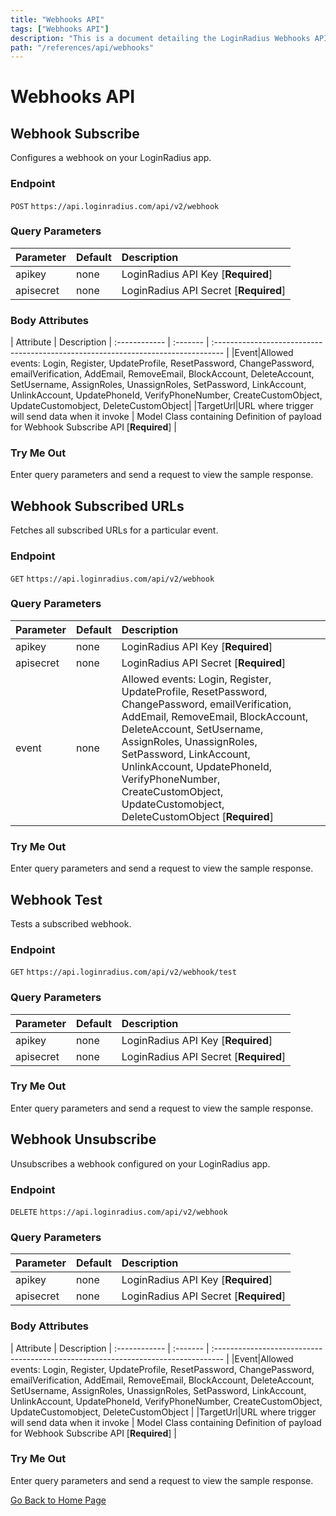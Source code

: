 ```yaml
---
title: "Webhooks API"
tags: ["Webhooks API"]
description: "This is a document detailing the LoginRadius Webhooks APIs."
path: "/references/api/webhooks"
---
```


# Webhooks API

## Webhook Subscribe

  Configures a webhook on your LoginRadius app.

  ### Endpoint
  `POST` `https://api.loginradius.com/api/v2/webhook`

  ### Query Parameters
  | Parameter    | Default | Description |
  | :------------ | :------- | :-------------------------------------------------------------------------------- |
  | apikey | none | LoginRadius API Key [**Required**] |
  | apisecret | none | LoginRadius API Secret [**Required**] |

  ### Body Attributes
  | Attribute | Description 
  | :------------ | :------- | :-------------------------------------------------------------------------------- | 
  |Event|Allowed events: Login, Register, UpdateProfile, ResetPassword, ChangePassword, emailVerification, AddEmail, RemoveEmail, BlockAccount, DeleteAccount, SetUsername, AssignRoles, UnassignRoles, SetPassword, LinkAccount, UnlinkAccount, UpdatePhoneId, VerifyPhoneNumber, CreateCustomObject, UpdateCustomobject, DeleteCustomObject|
  |TargetUrl|URL where trigger will send data when it invoke | Model Class containing Definition of payload for Webhook Subscribe API [**Required**] |

  ### Try Me Out
    
  Enter query parameters and send a request to view the sample response.

  <try-me-out id="webhook-subscribe" endpoint="https://api.loginradius.com/api/v2/webhook" method="POST" params='{"queryParams":[{"key":"apiKey","default":""},{"key":"apiSecret","default":""}],"headers":[{"key":"Content-Type","default":"application/json"}],"body":{"targeturl":"","event":""}}' sampleresponse='{ "IsPosted": true }'></try-me-out>

## Webhook Subscribed URLs

  Fetches all subscribed URLs for a particular event.

  ### Endpoint
  `GET` `https://api.loginradius.com/api/v2/webhook`

  ### Query Parameters
  | Parameter    | Default | Description |
  | :------------ | :------- | :-------------------------------------------------------------------------------- |
  | apikey | none | LoginRadius API Key [**Required**] |
  | apisecret | none | LoginRadius API Secret [**Required**] |
  | event | none | Allowed events: Login, Register, UpdateProfile, ResetPassword, ChangePassword, emailVerification, AddEmail, RemoveEmail, BlockAccount, DeleteAccount, SetUsername, AssignRoles, UnassignRoles, SetPassword, LinkAccount, UnlinkAccount, UpdatePhoneId, VerifyPhoneNumber, CreateCustomObject, UpdateCustomobject, DeleteCustomObject [**Required**] |

  ### Try Me Out
    
  Enter query parameters and send a request to view the sample response.

  <try-me-out id="webhook-subscribed-urls" endpoint="https://api.loginradius.com/api/v2/webhook" method="GET" params='{"queryParams":[{"key":"apiKey","default":""},{"key":"apiSecret","default":""},{"key":"event"}]}' sampleresponse='{ "data": [ { "TargetUrl": "https://xxxx.abc.com/acjhgj/gkgkj", "Event": "AssignRoles" }, { "TargetUrl": "https://xxxx.abc.com/kjnplatfhjhjorhjhgm-confihgjghguratihjon/stjyxxxndardn", "Event": "AssignRoles" } ], "Count": 2 }'></try-me-out>
 
## Webhook Test

  Tests a subscribed webhook.

  ### Endpoint
  `GET` `https://api.loginradius.com/api/v2/webhook/test`

  ### Query Parameters
  | Parameter    | Default | Description |
  | :------------ | :------- | :-------------------------------------------------------------------------------- |
  | apikey | none | LoginRadius API Key [**Required**] |
  | apisecret | none | LoginRadius API Secret [**Required**] |

  ### Try Me Out
    
  Enter query parameters and send a request to view the sample response.

  <try-me-out id="webhook-test" endpoint="https://api.loginradius.com/api/v2/webhook/test" method="GET" params='{"queryParams":[{"key":"apiKey","default":""},{"key":"apiSecret","default":""}]}' sampleresponse='{ "IsAllowed": true }'></try-me-out>
 
## Webhook Unsubscribe

  Unsubscribes a webhook configured on your LoginRadius app.

  ### Endpoint
  `DELETE` `https://api.loginradius.com/api/v2/webhook`

  ### Query Parameters
  | Parameter    | Default | Description |
  | :------------ | :------- | :-------------------------------------------------------------------------------- |
  | apikey | none | LoginRadius API Key [**Required**] |
  | apisecret | none | LoginRadius API Secret [**Required**] |

  ### Body Attributes
  | Attribute | Description 
  | :------------ | :------- | :-------------------------------------------------------------------------------- | 
  |Event|Allowed events: Login, Register, UpdateProfile, ResetPassword, ChangePassword, emailVerification, AddEmail, RemoveEmail, BlockAccount, DeleteAccount, SetUsername, AssignRoles, UnassignRoles, SetPassword, LinkAccount, UnlinkAccount, UpdatePhoneId, VerifyPhoneNumber, CreateCustomObject, UpdateCustomobject, DeleteCustomObject |
  |TargetUrl|URL where trigger will send data when it invoke | Model Class containing Definition of payload for Webhook Subscribe API [**Required**] |
  
  ### Try Me Out
    
  Enter query parameters and send a request to view the sample response.

  <try-me-out id="webhook-unsubscribe" endpoint="https://api.loginradius.com/api/v2/webhook" method="DELETE" params='{"queryParams":[{"key":"apiKey","default":""},{"key":"apiSecret","default":""}],"headers":[{"key":"Content-Type","default":"application/json"}],"body":{"targeturl":"","event":""}}' sampleresponse='{ "IsDeleted": true }'></try-me-out>

[Go Back to Home Page](/)
